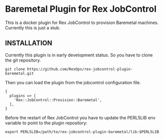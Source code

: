 # Baremetal Plugin for Rex JobControl


This is a docker plugin for Rex JobControl to provision Baremetal machines. Currently this is just a stub.


## INSTALLATION

Currently this plugin is in early development status. So you have to clone the git repository.

```
git clone https://github.com/RexOps/rex-jobcontrol-plugin-baremetal.git
```

Then you can load the plugin from the jobcontrol configuration file.

```
{
  plugins => [
    'Rex::JobControl::Provision::Baremetal',
  ],
}
```

Before the restart of Rex JobControl you have to update the PERL5LIB env variable to point to the plugin repository:

```
export PERL5LIB=/path/to/rex-jobcontrol-plugin-baremetal/lib:$PERL5LIB
```
